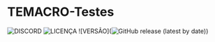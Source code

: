 # TEMACRO-Testes

![DISCORD](https://img.shields.io/discord/578964738617376769.svg?color=0A0A0A&label=DISCORD&labelColor=5865F2&logo=discord&logoColor=ffffff&style=flat-square)
![LICENÇA](https://img.shields.io/github/license/CroiDev/CroiDev.github.io?color=0A0A0A&label=linceça&labelColor=101010&style=flat-square)
![VERSÃO](![GitHub release (latest by date)](https://img.shields.io/github/v/release/CroiDev/CroiDev.github.io/TEMACRO/?labelColor=101010&color=57F287&style=flat-square))
